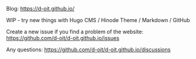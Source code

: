 Blog: https://d-oit.github.io/

WIP - try new things with Hugo CMS / Hinode Theme / Markdown / GitHub 


Create a new issue if you find a problem of the website: https://github.com/d-oit/d-oit.github.io/issues

Any questions: https://github.com/d-oit/d-oit.github.io/discussions
